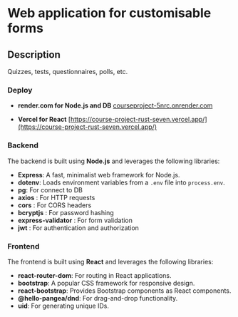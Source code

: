 # Web application for customisable forms

## Description
Quizzes, tests, questionnaires, polls, etc.

### Deploy
- **render.com for Node.js and DB** 
[courseproject-5nrc.onrender.com](https://courseproject-5nrc.onrender.com)

- **Vercel for React**
[https://course-project-rust-seven.vercel.app/](https://course-project-rust-seven.vercel.app/)

### Backend
The backend is built using **Node.js** and leverages the following libraries:
- **Express**: A fast, minimalist web framework for Node.js.
- **dotenv**: Loads environment variables from a `.env` file into `process.env`.
- **pg**: For connect to DB
- **axios**  : For HTTP requests
- **сors** :  For CORS headers
- **bcryptjs** : For password hashing
- **express-validator**  : For form validation
- **jwt**  : For authentication and authorization



### Frontend
The frontend is built using **React** and leverages the following libraries:
- **react-router-dom**: For routing in React applications.
- **bootstrap**: A popular CSS framework for responsive design.
- **react-bootstrap**: Provides Bootstrap components as React components.
- **@hello-pangea/dnd**: For drag-and-drop functionality.
- **uid**: For generating unique IDs.
